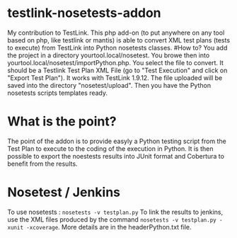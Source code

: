 # testlink-nosetests-addon
My contribution to TestLink. This php add-on (to put anywhere on any tool based on php, like testlink or mantis) is able to convert XML test plans (tests to execute) from TestLink into Python nosetests classes.
#How to?
You add the project in a directory yourtool.local/nosetest. You browe then into yourtool.local/nosetest/importPython.php. You select the file to convert. It should be a Testlink Test Plan XML File (go to "Test Execution" and click on "Export Test Plan"). It works with TestLink 1.9.12. The file uploaded will be saved into the directory "nosetest/upload". Then you have the Python nosetests scripts templates ready.
# What is the point?
The point of the addon is to provide easyly a Python testing script from the Test Plan to execute to the coding of the execution in Python. It is then possible to export the noestests results into JUnit format and Cobertura to benefit from the results.
# Nosetest / Jenkins
To use nosetests : <code>nosetests -v testplan.py</code>
To link the results to jenkins, use the XML files produced by the command <code>nosetests -v testplan.py -xunit -xcoverage</code>. More details are in the headerPython.txt file.
